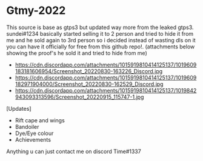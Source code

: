 # Gtmy-2022

This source is base as gtps3 but updated way more from the leaked gtps3. sundei#1234 basically started selling it to 2 person and tried to hide it from me and he sold again to 3rd person so i decided instead of wasting dls on it you can have it officially for free from this github repo!. (attachments below showing the proof's he sold it and tried to hide from me)

- https://cdn.discordapp.com/attachments/1015919810414125137/1019609183181606954/Screenshot_20220830-163226_Discord.jpg
- https://cdn.discordapp.com/attachments/1015919810414125137/1019609182971904000/Screenshot_20220830-162529_Discord.jpg
- https://cdn.discordapp.com/attachments/1015919810414125137/1019842943093313596/Screenshot_20220915_115747-1.jpg


[Updates]
- Rift cape and wings
- Bandoiler
- Dye/Eye colour
- Achievements

Anything u can just contact me on discord Time#1337
